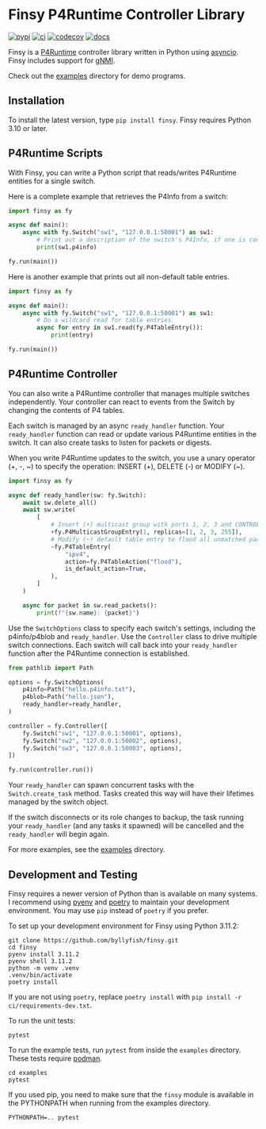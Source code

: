 # Finsy P4Runtime Controller Library 

[![pypi](https://img.shields.io/pypi/v/finsy)](https://pypi.org/project/finsy/) [![ci](https://github.com/byllyfish/finsy/actions/workflows/ci.yml/badge.svg)](https://github.com/byllyfish/finsy/actions/workflows/ci.yml) [![codecov](https://codecov.io/gh/byllyfish/finsy/branch/main/graph/badge.svg?token=8RPYWRXNGS)](https://codecov.io/gh/byllyfish/finsy) [![docs](https://img.shields.io/badge/-docs-informational)](https://byllyfish.github.io/finsy/finsy.html) 

Finsy is a [P4Runtime](https://p4.org/p4-spec/p4runtime/main/P4Runtime-Spec.html) controller library written in Python using [asyncio](https://docs.python.org/3/library/asyncio.html). Finsy includes support for [gNMI](https://github.com/openconfig/reference/blob/master/rpc/gnmi/gnmi-specification.md).

Check out the [examples](https://github.com/byllyfish/finsy/tree/main/examples) directory for demo programs.

## Installation

To install the latest version, type `pip install finsy`. Finsy requires Python 3.10 or later.

## P4Runtime Scripts

With Finsy, you can write a Python script that reads/writes P4Runtime entities for a single switch.

Here is a complete example that retrieves the P4Info from a switch:

```python
import finsy as fy

async def main():
    async with fy.Switch("sw1", "127.0.0.1:50001") as sw1:
        # Print out a description of the switch's P4Info, if one is configured.
        print(sw1.p4info)

fy.run(main())
```

Here is another example that prints out all non-default table entries.

```python
import finsy as fy

async def main():
    async with fy.Switch("sw1", "127.0.0.1:50001") as sw1:
        # Do a wildcard read for table entries.
        async for entry in sw1.read(fy.P4TableEntry()):
            print(entry)

fy.run(main())
```

## P4Runtime Controller

You can also write a P4Runtime controller that manages multiple switches independently. Your controller
can react to events from the Switch by changing the contents of P4 tables.

Each switch is managed by an async `ready_handler` function. Your `ready_handler` function can read or 
update various P4Runtime entities in the switch. It can also create tasks to listen for 
packets or digests.

When you write P4Runtime updates to the switch, you use a unary operator (+, -, \~) to specify the operation:
INSERT (+), DELETE (-) or MODIFY (\~).

```python
import finsy as fy

async def ready_handler(sw: fy.Switch):
    await sw.delete_all()
    await sw.write(
        [
            # Insert (+) multicast group with ports 1, 2, 3 and CONTROLLER.
            +fy.P4MulticastGroupEntry(1, replicas=[1, 2, 3, 255]),
            # Modify (~) default table entry to flood all unmatched packets.
            ~fy.P4TableEntry(
                "ipv4",
                action=fy.P4TableAction("flood"),
                is_default_action=True,
            ),
        ]
    )

    async for packet in sw.read_packets():
        print(f"{sw.name}: {packet}")
```

Use the `SwitchOptions` class to specify each switch's settings, including the p4info/p4blob and 
`ready_handler`. Use the `Controller` class to drive multiple switch connections. Each switch will call back
into your `ready_handler` function after the P4Runtime connection is established.

```python
from pathlib import Path

options = fy.SwitchOptions(
    p4info=Path("hello.p4info.txt"),
    p4blob=Path("hello.json"),
    ready_handler=ready_handler,
)

controller = fy.Controller([
    fy.Switch("sw1", "127.0.0.1:50001", options),
    fy.Switch("sw2", "127.0.0.1:50002", options),
    fy.Switch("sw3", "127.0.0.1:50003", options),
])

fy.run(controller.run())
```

Your `ready_handler` can spawn concurrent tasks with the `Switch.create_task` method. Tasks
created this way will have their lifetimes managed by the switch object.

If the switch disconnects or its role changes to backup, the task running your `ready_handler` 
(and any tasks it spawned) will be cancelled and the `ready_handler` will begin again.

For more examples, see the [examples](https://github.com/byllyfish/finsy/tree/main/examples) directory.

## Development and Testing

Finsy requires a newer version of Python than is available on many systems. I recommend using
[pyenv](https://github.com/pyenv/pyenv) and [poetry](https://python-poetry.org/) to maintain your 
development environment. You may use `pip` instead of `poetry` if you prefer.

To set up your development environment for Finsy using Python 3.11.2:

```
git clone https://github.com/byllyfish/finsy.git
cd finsy
pyenv install 3.11.2
pyenv shell 3.11.2
python -m venv .venv
.venv/bin/activate
poetry install
```

If you are not using `poetry`, replace `poetry install` with `pip install -r ci/requirements-dev.txt`.

To run the unit tests:

```
pytest
```

To run the example tests, run `pytest` from inside the `examples` directory. These tests require [podman](https://podman.io/).

```
cd examples
pytest
```

If you used pip, you need to make sure that the `finsy` module is available in the PYTHONPATH when running from the examples directory.

```
PYTHONPATH=.. pytest
```